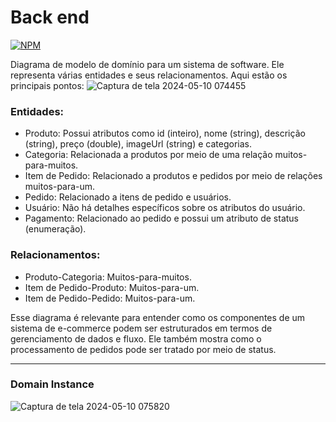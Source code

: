 # Back end 
[![NPM](https://img.shields.io/npm/l/react)](https://github.com/ewertondrigues02/web-services-com-springboot-jpa-hibernate/blob/master/LICENSE) 

Diagrama de modelo de domínio para um sistema de software. Ele representa várias entidades e seus relacionamentos. Aqui estão os principais pontos:
![Captura de tela 2024-05-10 074455](https://github.com/ewertondrigues02/web-services-com-springboot-jpa-hibernate/assets/106437473/d02c7484-1852-40fb-9469-bee7d76bb6c9)

### Entidades:
 * Produto: Possui atributos como id (inteiro), nome (string), descrição (string), preço (double), imageUrl (string) e categorias.
 * Categoria: Relacionada a produtos por meio de uma relação muitos-para-muitos.
 * Item de Pedido: Relacionado a produtos e pedidos por meio de relações muitos-para-um.
 * Pedido: Relacionado a itens de pedido e usuários.
 * Usuário: Não há detalhes específicos sobre os atributos do usuário.
 * Pagamento: Relacionado ao pedido e possui um atributo de status (enumeração).
### Relacionamentos:
 * Produto-Categoria: Muitos-para-muitos.
 * Item de Pedido-Produto: Muitos-para-um.
 * Item de Pedido-Pedido: Muitos-para-um.
   
Esse diagrama é relevante para entender como os componentes de um sistema de e-commerce podem ser estruturados em termos de gerenciamento de dados e fluxo. Ele também mostra como o processamento de pedidos pode ser tratado por meio de status. 

---
### Domain Instance

![Captura de tela 2024-05-10 075820](https://github.com/ewertondrigues02/web-services-com-springboot-jpa-hibernate/assets/106437473/f1e4cfa5-4c6c-45f5-bf2d-d18f33fcf9e3)



